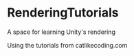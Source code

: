 # RenderingTutorials
A space for learning Unity's rendering

Using the tutorials from catlikecoding.com
